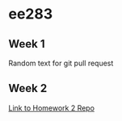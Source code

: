 # ee283

## Week 1
Random text for git pull request

## Week 2

[Link to Homework 2 Repo](https://github.com/pnayak93/ee283_R_markdown)
